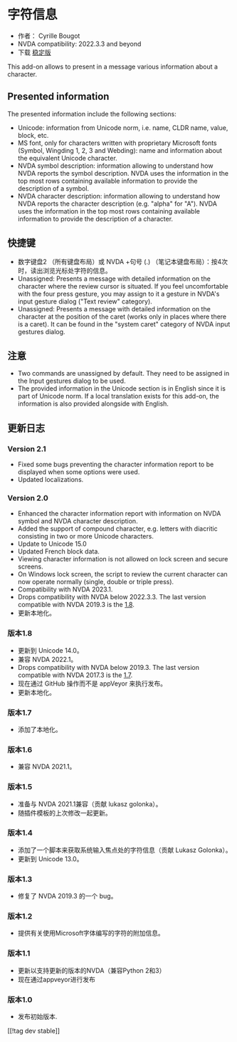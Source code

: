 # 字符信息 #

* 作者： Cyrille Bougot
* NVDA compatibility: 2022.3.3 and beyond
* 下载 [稳定版][1]

This add-on allows to present in a message various information about a
character.

## Presented information

The presented information include the following sections:

* Unicode: information from Unicode norm, i.e. name, CLDR name, value,
  block, etc.
* MS font, only for characters written with proprietary Microsoft fonts
  (Symbol, Wingding 1, 2, 3 and Webding): name and information about the
  equivalent Unicode character.
* NVDA symbol description: information allowing to understand how NVDA
  reports the symbol description. NVDA uses the information in the top most
  rows containing available information to provide the description of a
  symbol.
* NVDA character description: information allowing to understand how NVDA
  reports the character description (e.g. "alpha" for "A"). NVDA uses the
  information in the top most rows containing available information to
  provide the description of a character.


## 快捷键

* 数字键盘2 （所有键盘布局）或 NVDA +句号 (.) （笔记本键盘布局）：按4次时，读出浏览光标处字符的信息。
* Unassigned: Presents a message with detailed information on the character
  where the review cursor is situated. If you feel uncomfortable with the
  four press gesture, you may assign to it a gesture in NVDA's input gesture
  dialog ("Text review" category).
* Unassigned: Presents a message with detailed information on the character
  at the position of the caret (works only in places where there is a
  caret). It can be found in the "system caret" category of NVDA input
  gestures dialog.

## 注意

* Two commands are unassigned by default. They need to be assigned in the
  Input gestures dialog to be used.
* The provided information in the Unicode section is in English since it is
  part of Unicode norm. If a local translation exists for this add-on, the
  information is also provided alongside with English.


## 更新日志

### Version 2.1

* Fixed some bugs preventing the character information report to be
  displayed when some options were used.
* Updated localizations.

### Version 2.0

* Enhanced the character information report with information on NVDA symbol
  and NVDA character description.
* Added the support of compound character, e.g. letters with diacritic
  consisting in two or more Unicode characters.
* Update to Unicode 15.0
* Updated French block data.
* Viewing character information is not allowed on lock screen and secure
  screens.
* On Windows lock screen, the script to review the current character can now
  operate normally (single, double or triple press).
* Compatibility with NVDA 2023.1.
* Drops compatibility with NVDA below 2022.3.3. The last version compatible
  with NVDA 2019.3 is the [1.8][downloadVersion1.8].
* 更新本地化。

### 版本1.8

* 更新到 Unicode 14.0。
* 兼容 NVDA 2022.1。
* Drops compatibility with NVDA below 2019.3. The last version compatible
  with NVDA 2017.3 is the [1.7][downloadVersion1.7].
* 现在通过 GitHub 操作而不是 appVeyor 来执行发布。
* 更新本地化。

### 版本1.7

* 添加了本地化。

### 版本1.6

* 兼容 NVDA 2021.1。

### 版本1.5

* 准备与 NVDA 2021.1兼容（贡献 lukasz golonka）。
* 随插件模板的上次修改一起更新。

### 版本1.4

* 添加了一个脚本来获取系统输入焦点处的字符信息（贡献 Lukasz Golonka）。
* 更新到 Unicode 13.0。

### 版本1.3

* 修复了 NVDA 2019.3 的一个 bug。


### 版本1.2

* 提供有关使用Microsoft字体编写的字符的附加信息。


### 版本1.1

* 更新以支持更新的版本的NVDA（兼容Python 2和3）
* 现在通过appveyor进行发布


### 版本1.0

* 发布初始版本.

[[!tag dev stable]]

[1]: https://www.nvaccess.org/addonStore/legacy?file=charInfo

[downloadVersion1.7]:
https://github.com/CyrilleB79/charInfo/releases/download/V1.7/charInfo-1.7.nvda-addon

[downloadVersion1.8]:
https://github.com/CyrilleB79/charInfo/releases/download/V1.8/charInfo-1.8.nvda-addon
